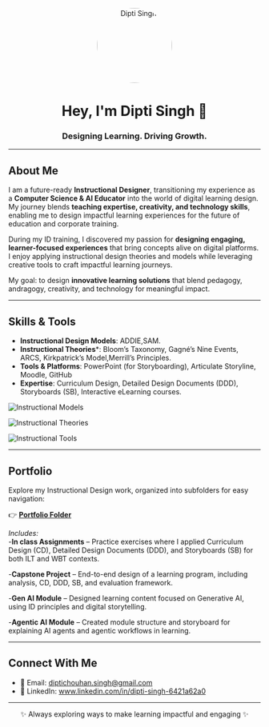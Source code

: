 <!-- Profile banner / photo -->
<p align="center">
 <a href="Portfolio/" title="Click to explore my portfolio">
  <img src="Portfolio/image/Dips.JPG" alt="Dipti Singh" width="150" style="border-radius:50%">
</a>

</p>

<h1 align="center">Hey, I'm Dipti Singh 👋</h1>
<h3 align="center">Designing Learning. Driving Growth.</h3>

---

## About Me  
I am a future-ready **Instructional Designer**, transitioning my experience as a **Computer Science & AI Educator**  into the world of digital learning design.
My journey blends **teaching expertise, creativity, and technology skills**, enabling me to design impactful learning experiences for the future of education and corporate training.


During my ID training, I discovered my passion for **designing engaging, learner-focused experiences** that bring concepts alive on digital platforms. I enjoy applying instructional design theories and models while leveraging creative tools to craft impactful learning journeys.  

 My goal: to design **innovative learning solutions** that blend pedagogy, andragogy, creativity, and technology for meaningful impact.

---

## Skills & Tools  

- **Instructional Design Models**: ADDIE,SAM.
- **Instructional Theories***:  Bloom’s Taxonomy,  Gagné’s Nine Events,  ARCS,  Kirkpatrick’s Model,Merrill’s Principles.  
- **Tools & Platforms**: PowerPoint (for Storyboarding), Articulate Storyline, Moodle, GitHub  
- **Expertise**: Curriculum Design, Detailed Design Documents (DDD), Storyboards (SB), Interactive eLearning courses.  

<p>
  <!-- Instructional Models -->
  <img src="https://img.shields.io/badge/Models-ADDIE%2C%20SAM%2C%20-blue" alt="Instructional Models"> <br>
  
  <!-- Instructional Theories -->
  <img src="https://img.shields.io/badge/Theories-Bloom%2C%20Gagne%2C%20ARCS%2C%20Kirkpatrick-purple" alt="Instructional Theories"><br>
  
  <!-- Tools -->
  <img src="https://img.shields.io/badge/Tools-Storyline%2C%20Moodle%2C%20PPT-green" alt="Instructional Tools">
</p>


---

## Portfolio  

Explore my Instructional Design work, organized into subfolders for easy navigation:  

👉 [**Portfolio Folder**](./portfolio)  

*Includes:*  
-**In class Assignments** – Practice exercises where I applied Curriculum Design (CD), Detailed Design Documents (DDD), and Storyboards (SB) for both ILT and WBT contexts.

-**Capstone Project** – End-to-end design of a learning program, including analysis, CD, DDD, SB, and evaluation framework.

-**Gen AI Module** – Designed learning content focused on Generative AI, using ID principles and digital storytelling.

-**Agentic AI Module** – Created module structure and storyboard for explaining AI agents and agentic workflows in learning.

---
##  Connect With Me  

- 📧 Email: diptichouhan.singh@gmail.com 
- 💼 LinkedIn: www.linkedin.com/in/dipti-singh-6421a62a0  

---

<p align="center">✨ Always exploring ways to make learning impactful and engaging ✨</p>
